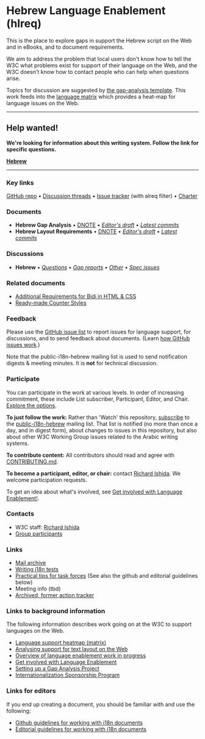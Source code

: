 # Hebrew Language Enablement (hlreq)

This is the place to explore gaps in support the Hebrew script on the Web and in eBooks, and to document requirements.

We aim to address the problem that local users don't know how to tell the W3C what problems exist for support of their language on the Web, and the W3C doesn't know how to contact people who can help when questions arise.

Topics for discussion are suggested by [the gap-analysis template](https://www.w3.org/International/i18n-activity/templates/gap-analysis/gap-analysis_template.html). This work feeds into the [language matrix](https://www.w3.org/International/typography/gap-analysis/language-matrix.html) which provides a heat-map for language issues on the Web.

---

## Help wanted!
**We're looking for information about this writing system. Follow the link for specific questions.**

**[Hebrew](https://github.com/w3c/hlreq/issues?q=is%3Aissue+is%3Aopen+label%3Aquestion)**

---



### Key links
[GitHub repo](https://github.com/w3c/hlreq) • [Discussion threads](https://github.com/w3c/hlreq/issues) • [Issue tracker](https://www.w3.org/International/i18n-activity/textlayout/?filter=hlreq) (with alreq filter) • [Charter](https://www.w3.org/International/hlreq/charter/)


### Documents
- **Hebrew Gap Analysis** • [DNOTE](https://www.w3.org/TR/hebr-gap) • [*Editor's draft*](https://www.w3.org/International/hlreq/gap-analysis/) • [*Latest commits*](https://github.com/w3c/hlreq/commits/gh-pages/gap-analysis/index.html)
- **Hebrew Layout Requirements** • [DNOTE](https://www.w3.org/International/hlreq/) • [*Editor's draft*](https://www.w3.org/International/hlreq/) • [*Latest commits*](https://github.com/w3c/hlreq/commits/gh-pages/index.html)


### Discussions
- **Hebrew** • [*Questions*](https://github.com/w3c/hlreq/issues?q=is%3Aissue+is%3Aopen+label%3Aquestion)
• [*Gap reports*](https://github.com/w3c/hlreq/labels/doc%3Ahlreq)
• [*Other*](https://github.com/w3c/hlreq/issues?q=is%3Aopen+-label%3Aquestion+-label%3Agap) 
• [*Spec issues*](https://github.com/w3c/i18n-activity/issues?q=is%3Aopen+label%3Ahlreq+label%3Aspec-type-issue)



### Related documents
- [Additional Requirements for Bidi in HTML & CSS](https://www.w3.org/TR/html-bidi/)
- [Ready-made Counter Styles](https://www.w3.org/TR/predefined-counter-styles/)


### Feedback
Please use the [GitHub issue list](https://github.com/w3c/hlreq/issues) to report issues for language support, for discussions, and to send feedback about documents. (Learn [how GitHub issues work](https://www.w3.org/International/i18n-activity/guidelines/issues.html).)

Note that the public-i18n-hebrew mailing list is used to send notification digests & meeting minutes. It is **not** for technical discussion.


### Participate
You can participate in the work at various levels. In order of increasing commitment, these include List subscriber, Participant, Editor, and Chair. [Explore the options](https://www.w3.org/International/i18n-drafts/pages/languagedev_participation.html).

**To just follow the work:** Rather than 'Watch' this repository, [subscribe](mailto:public-i18n-hebrew-request@w3.org?subject=subscribe) to the [public-i18n-hebrew](https://lists.w3.org/Archives/Public/public-i18n-hebrew/) mailing list. That list is notified (no more than once a day, and in digest form), about changes to issues in this repository, but also about other W3C Working Group issues related to the Arabic writing systems.

**To contribute content:** All contributors should read and agree with [CONTRIBUTING.md](CONTRIBUTING.md).

**To become a participant, editor, or chair:** contact [Richard Ishida](mailto:ishida@w3.org). We welcome participation requests.

To get an idea about what's involved, see  [Get involved with Language Enablement!](https://www.w3.org/International/i18n-drafts/pages/languagedev_participation). 



### Contacts

- W3C staff: [Richard Ishida](mailto:ishida@w3.org)
- [Group participants](https://www.w3.org/groups/tf/i18n-hlreq/participants)


### Links
- [Mail archive](https://lists.w3.org/Archives/Public/public-i18n-arabic/)
- [Writing i18n tests](https://github.com/w3c/i18n-activity/wiki/Writing-i18n-tests)
- [Practical tips for task forces](https://www.w3.org/International/i18n-activity/guidelines/process.html) (See also the github and editorial guidelines below)
- Meeting info (tbd)
- [Archived, former action tracker](https://www.w3.org/International/groups/hebrew-layout/track/actions/open)


### Links to background information
The following information describes work going on at the W3C to support languages on the Web.
- [Language support heatmap (matrix)](https://www.w3.org/International/typography/gap-analysis/language-matrix.html)
- [Analysing support for text layout on the Web](https://www.w3.org/International/i18n-drafts/nav/languagedev)
- [Overview of language enablement work in progress](https://www.w3.org/International/i18n-drafts/nav/languagedev)
- [Get involved with Language Enablement](https://www.w3.org/International/i18n-drafts/pages/languagedev_participation)
- [Setting up a Gap Analysis Project](https://github.com/w3c/typography/wiki/Setting-up-a-Gap-Analysis-Project)
- [Internationalization Sponsorship Program](https://www.w3.org/International/sponsorship/)


### Links for editors
If you end up creating a document, you should be familiar with and use the following:

- [Github guidelines for working with i18n documents](https://www.w3.org/International/i18n-activity/guidelines/github)
- [Editorial guidelines for working with i18n documents](https://www.w3.org/International/i18n-activity/guidelines/editing)
